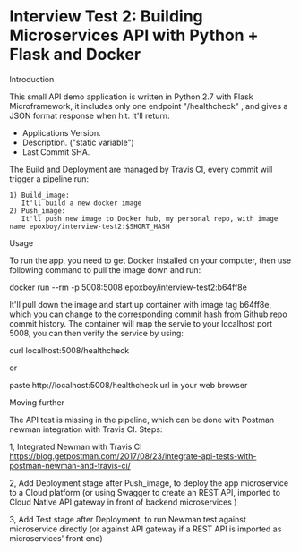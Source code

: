 # Interview Test 2: Building Microservices API with Python + Flask and Docker

Introduction

This small API demo application is written in Python 2.7 with Flask Microframework, it includes only one endpoint  "/healthcheck" , and gives a JSON format response when hit. It'll return:

   * Applications Version. 
   * Description. ("static variable")
   * Last Commit SHA. 

The Build and Deployment are managed by Travis CI, every commit will trigger a pipeline run:

    1) Build_image:
       It'll build a new docker image
    2) Push_image:
       It'll push new image to Docker hub, my personal repo, with image name epoxboy/interview-test2:$SHORT_HASH

Usage

   To run the app, you need to get Docker installed on your computer, then use following command to pull the image down and run:

   docker run --rm -p 5008:5008 epoxboy/interview-test2:b64ff8e

   It'll pull down the image and start up container with image tag b64ff8e, which you can change to the corresponding commit hash from Github repo commit history. The container will map the servie to your localhost port 5008, you can then verify the service by using:

   curl localhost:5008/healthcheck

   or 
   
   paste http://localhost:5008/healthcheck url in your web browser
   


Moving further

The API test is missing in the pipeline, which can be done with Postman newman integration with Travis CI. Steps:

1, Integrated Newman with Travis CI
https://blog.getpostman.com/2017/08/23/integrate-api-tests-with-postman-newman-and-travis-ci/

2, Add Deployment stage after Push_image, to deploy the app microservice to a Cloud platform (or using Swagger to
   create an REST API, imported to Cloud Native API gateway in front of backend microservices )

3, Add Test stage after Deployment, to run Newman test against microservice directly (or against API gateway if a REST API is imported
   as microservices' front end)












